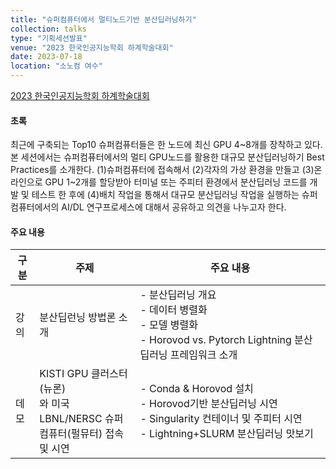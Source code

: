 ```yaml
---
title: "슈퍼컴퓨터에서 멀티노드기반 분산딥러닝하기"
collection: talks
type: "기획세션발표"
venue: "2023 한국인공지능학회 하계학술대회"
date: 2023-07-18
location: "소노컴 여수"
---
```


[2023 한국인공지능학회 하계학술대회](https://aiassociation.kr/board/board.asp?b_code=144&Action=content&GotoPage=1&B_CATE=BBS1)

#### 초록
최근에 구축되는 Top10 슈퍼컴퓨터들은 한 노드에 최신 GPU 4~8개를 장착하고 있다. 본 세션에서는 슈퍼컴퓨터에서의 멀티 GPU노드를 활용한 대규모 분산딥러닝하기 Best Practices를 소개한다. (1)슈퍼컴퓨터에 접속해서 (2)각자의 가상 환경을 만들고 (3)온라인으로 GPU 1~2개를 할당받아 터미널 또는 주피터 환경에서 분산딥러닝 코드를 개발 및 테스트 한 후에 (4)배치 작업을 통해서 대규모 분산딥러닝 작업을 실행하는 슈퍼컴퓨터에서의 AI/DL 연구프로세스에 대해서 공유하고 의견을 나누고자 한다.

#### 주요 내용
| 구분 |주제|주요 내용|
|---|---|---|
|강의|분산딥런닝 방법론 소개|- 분산딥러닝 개요 <br> - 데이터 병렬화 <br> - 모델 병렬화 <br> - Horovod vs. Pytorch Lightning 분산딥러닝 프레임워크 소개|
|데모|KISTI GPU 클러스터(뉴론) <br>와 미국 LBNL/NERSC 슈퍼 <br>컴퓨터(펄뮤터) 접속 및 시연|- Conda & Horovod 설치 <br> - Horovod기반 분산딥러닝 시연 <br> - Singularity 컨테이너 및 주피터 시연 <br> - Lightning+SLURM 분산딥러닝 맛보기|
